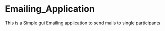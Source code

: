 # Emailing_Application
This is a Simple gui Emailing application to send mails to single participants
